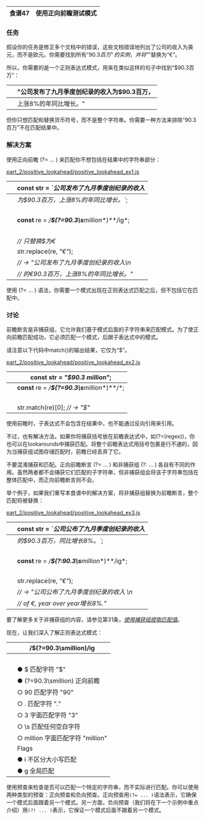 | 食谱47 | 使用正向前瞻测试模式 |
| --- | --- |

### 任务

假设你的任务是修正多个文档中的错误，这些文档错误地列出了公司的收入为美元，而不是欧元。你需要找到所有“$90.3百万”的实例，并将“$”替换为“€”。

所以，你需要的是一个正则表达式模式，用来在类似这样的句子中找到“$90.3百万”：

|   | "公司发布了九月季度创纪录的收入为$90.3百万， |
| --- | --- |
|   | 上涨8%的年同比增长。" |

但你只想匹配和替换货币符号，而不是整个字符串。你需要一种方法来排除“90.3百万”不在匹配结果中。

### 解决方案

使用正向前瞻 (?= ... ) 来匹配你不想包括在结果中的字符串部分：

[part_2/positive_lookahead/positive_lookahead_ex1.js](http://media.pragprog.com/titles/fkjavascript/code/part_2/positive_lookahead/positive_lookahead_ex1.js)

|   | **const** str = *`公司发布了九月季度创纪录的收入* |
| --- | --- |
|   | *为$90.3百万，上涨8%的年同比增长。`*; |
|   |  |
|   | **const** re = */**\$(?=**90**\.**3**\s**million**)**/ig*; |
|   |  |
|   | *// 只替换$为€* |
|   | str.replace(re, *"€"*); |
|   | *// → "公司发布了九月季度创纪录的收入\n* |
|   | *// 的€90.3百万，上涨8%的年同比增长。"* |

使用 (?= ... ) 语法，你需要一个模式出现在正则表达式匹配之后，但不包括它在匹配中。

### 讨论

前瞻断言是非捕获组，它允许我们基于模式后面的子字符串来匹配模式。为了使正向前瞻匹配成功，它必须匹配一个模式，后跟子表达式中的模式。

请注意以下代码中match()的输出结果，它仅为“$”。

[part_2/positive_lookahead/positive_lookahead_ex2.js](http://media.pragprog.com/titles/fkjavascript/code/part_2/positive_lookahead/positive_lookahead_ex2.js)

|   | **const** str = *"$90.3 million"*; |
| --- | --- |
|   | **const** re = */**\$(?=**90**\.**3**\s**million**)**/*; |
|   |  |
|   | str.match(re)[0]; *// → "$"* |

使用前瞻时，子表达式不会包含在结果中，也不能通过反向引用来引用。

不过，也有解决方法。如果你将捕获括号放在前瞻表达式中，如(?=(regex))，你也可以在lookarounds中捕获匹配。将整个前瞻表达式用括号包裹是行不通的，因为当捕获组试图存储匹配时，前瞻已经丢弃了它。

不要混淆捕获和匹配。正向前瞻断言 (?= ... ) 和非捕获组 (?: ... ) 各自有不同的作用。虽然两者都不会捕获它们匹配的子字符串，但非捕获组会将该子字符串包括在整体匹配中，而正向前瞻断言则不会。

举个例子，如果我们重写本食谱中的解决方案，将非捕获组替换为前瞻断言，整个匹配将被替换：

[part_2/positive_lookahead/positive_lookahead_ex3.js](http://media.pragprog.com/titles/fkjavascript/code/part_2/positive_lookahead/positive_lookahead_ex3.js)

|   | **const** str = *`公司公布了九月季度创纪录的收入* |
| --- | --- |
|   | *的$90.3百万，同比增长8%。`*; |
|   |  |
|   | **const** re = */**\$(?:**90**\.**3**\s**million**)**/ig*; |
|   |  |
|   | str.replace(re, *"€"*); |
|   | *// → "公司公布了九月季度创纪录的收入 \n* |
|   | *// of €, year over year增长8%."* |

要了解更多关于非捕获组的内容，请参见第31条，[*使用捕获组提取匹配值*](f_0042.xhtml#rcp.capturing_group_p2)。

现在，让我们深入了解正则表达式模式：

|   | /\$(?=90\.3\smillion)/ig |
| --- | --- |
|   |  |
|   | ● \$ 匹配字符 "$" |
|   | ● (?=90.3\smillion) 正向前瞻 |
|   | ○ 90 匹配字符 "90" |
|   | ○ \. 匹配字符 "." |
|   | ○ 3 字面匹配字符 "3" |
|   | ○ \s 匹配任何空白字符 |
|   | ○ million 字面匹配字符 "million" |
|   | Flags |
|   | ● i 不区分大小写匹配 |
|   | ● g 全局匹配 |

使用预查来检查是否可以匹配一个特定的字符串，而不实际进行匹配。你可以使用两种类型的预查：正向预查和负向预查。正向预查用`(?= ... )`语法表示，它确保一个模式后面跟着另一个模式。另一方面，负向预查（我们将在下一个示例中重点介绍）用`(?! ... )`表示，它保证一个模式后面不跟着另一个模式。
